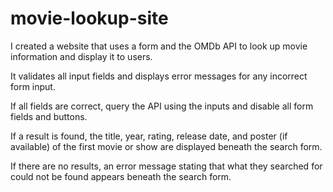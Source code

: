 # movie-lookup-site

I created a website that uses a form and the OMDb API to look up movie information and display it to users.

It validates all input fields and displays error messages for any incorrect form input.

If all fields are correct, query the API using the inputs and disable all form fields and buttons.

If a result is found, the title, year, rating, release date, and poster (if available) of the first movie or show are displayed beneath the search form.

If there are no results, an error message stating that what they searched for could not be found appears beneath the search form.
